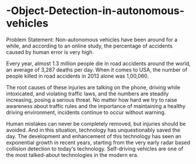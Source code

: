 # -Object-Detection-in-autonomous-vehicles
Problem Statement:
Non-autonomous vehicles have been around for a while, and according to an online study, the percentage of accidents caused by human error is very high. 

Every year, almost 1.3 million people die in road accidents around the world, an average of 3,287 deaths per day. When it comes to USA, the number of people killed in road accidents in 2013 alone was 1,00,060. 

The root causes of these injuries are talking on the phone, driving while intoxicated, and violating traffic laws, and the numbers are steadily increasing, posing a serious threat. No matter how hard we try to raise awareness about traffic rules and the importance of maintaining a healthy driving environment, incidents continue to occur without warning. 

Human mistakes can never be completely removed, but injuries should be avoided. And in this situation, technology has unquestionably saved the day. The development and enhancement of this technology has seen an exponential growth in recent years, starting from the very early radar based collision detection to today's technology. Self-driving vehicles are one of the most talked-about technologies in the modern era.

